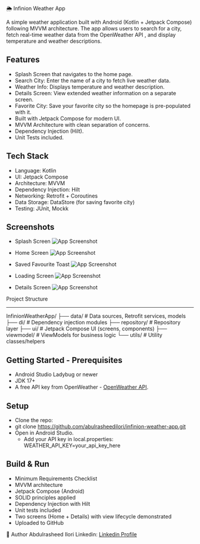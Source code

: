 🌦️ Infinion Weather App

A simple weather application built with Android (Kotlin + Jetpack Compose) following MVVM architecture.
The app allows users to search for a city, fetch real-time weather data from the OpenWeather API
, and display temperature and weather descriptions.

Features
---------------
- Splash Screen that navigates to the home page.
- Search City: Enter the name of a city to fetch live weather data.
- Weather Info: Displays temperature and weather description.
- Details Screen: View extended weather information on a separate screen.
- Favorite City: Save your favorite city so the homepage is pre-populated with it.
- Built with Jetpack Compose for modern UI.
- MVVM Architecture with clean separation of concerns.
- Dependency Injection (Hilt).
- Unit Tests included.

Tech Stack
----------------
- Language: Kotlin
- UI: Jetpack Compose
- Architecture: MVVM
- Dependency Injection: Hilt
- Networking: Retrofit + Coroutines
- Data Storage: DataStore (for saving favorite city)
- Testing: JUnit, Mockk


Screenshots
--------------
- Splash Screen
  ![App Screenshot](screenshots/splash_screen.png)

- Home Screen
  ![App Screenshot](screenshots/home_screen.png)

- Saved Favourite Toast
  ![App Screenshot](screenshots/saved_fav_toast.png)

- Loading Screen
  ![App Screenshot](screenshots/loading_state.png)

- Details Screen
  ![App Screenshot](screenshots/details_screen.png)


Project Structure
___________________
InfinionWeatherApp/
├── data/         # Data sources, Retrofit services, models
├── di/           # Dependency injection modules
├── repository/   # Repository layer
├── ui/           # Jetpack Compose UI (screens, components)
├── viewmodel/    # ViewModels for business logic
└── utils/        # Utility classes/helpers

Getting Started - Prerequisites
-----------------------------------
- Android Studio Ladybug or newer
- JDK 17+
- A free API key from OpenWeather -  [OpenWeather API](https://openweathermap.org/api).

Setup
----------------------------------
- Clone the repo:
- git clone https://github.com/abulrasheedilori/infinion-weather-app.git
- Open in Android Studio.
  - Add your API key in local.properties:
    WEATHER_API_KEY=your_api_key_here


Build & Run
-------------------------------
- Minimum Requirements Checklist
- MVVM architecture
- Jetpack Compose (Android)
- SOLID principles applied
- Dependency Injection with Hilt
- Unit tests included
- Two screens (Home + Details) with view lifecycle demonstrated
- Uploaded to GitHub

👤 Author
Abdulrasheed Ilori
Linkedin: [Linkedin Profile](https://linkedin.com/in/abdulrasheedilori)